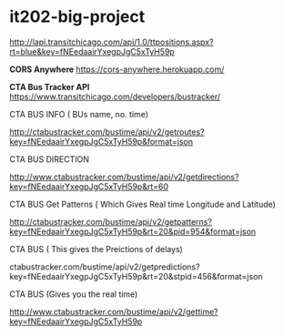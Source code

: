 # it202-big-project 





http://lapi.transitchicago.com/api/1.0/ttpositions.aspx?rt=blue&key=fNEedaairYxegpJgC5xTyH59p

__CORS Anywhere__
https://cors-anywhere.herokuapp.com/

__CTA Bus Tracker API__
https://www.transitchicago.com/developers/bustracker/

CTA BUS INFO ( BUs name, no. time)

http://ctabustracker.com/bustime/api/v2/getroutes?key=fNEedaairYxegpJgC5xTyH59p&format=json

CTA BUS DIRECTION

http://www.ctabustracker.com/bustime/api/v2/getdirections?key=fNEedaairYxegpJgC5xTyH59p&rt=60


CTA BUS Get Patterns ( Which Gives Real time Longitude and Latitude)

<!-- http://www.ctabustracker.com/bustime/api/v2/getpatterns?key=fNEedaairYxegpJgC5xTyH59p&rt=20&pid=954 -->



http://ctabustracker.com/bustime/api/v2/getpatterns?key=fNEedaairYxegpJgC5xTyH59p&rt=20&pid=954&format=json

CTA BUS ( This gives the Preictions of delays)

ctabustracker.com/bustime/api/v2/getpredictions?key=fNEedaairYxegpJgC5xTyH59p&rt=20&stpid=456&format=json

CTA BUS (Gives you the real time)

http://www.ctabustracker.com/bustime/api/v2/gettime?key=fNEedaairYxegpJgC5xTyH59p
